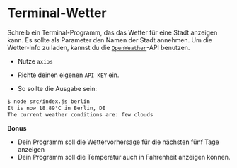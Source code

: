 # Terminal-Wetter

Schreib ein Terminal-Programm, das das Wetter für eine Stadt anzeigen kann. Es sollte als Parameter den Namen der Stadt annehmen. Um die Wetter-Info zu laden, kannst du die [`OpenWeather`](https://openweathermap.org/guide)-API benutzen.

-   Nutze `axios`
-   Richte deinen eigenen `API KEY` ein.

-   So sollte die Ausgabe sein:

```bash
$ node src/index.js berlin
It is now 18.89°C in Berlin, DE
The current weather conditions are: few clouds
```

**Bonus**

-   Dein Programm soll die Wettervorhersage für die nächsten fünf Tage anzeigen
-   Dein Programm soll die Temperatur auch in Fahrenheit anzeigen können.
